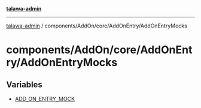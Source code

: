[**talawa-admin**](../../../../../README.md)

***

[talawa-admin](../../../../../README.md) / components/AddOn/core/AddOnEntry/AddOnEntryMocks

# components/AddOn/core/AddOnEntry/AddOnEntryMocks

## Variables

- [ADD\_ON\_ENTRY\_MOCK](variables/ADD_ON_ENTRY_MOCK.md)
